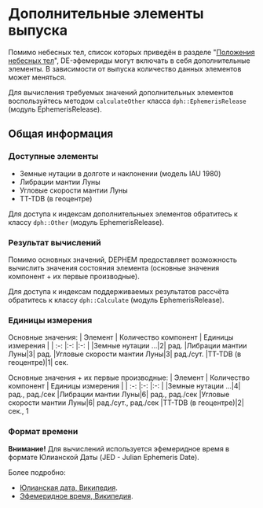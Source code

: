 # Дополнительные элементы выпуска
Помимо небесных тел, список которых приведён в разделе "[Положения небесных тел](celestial-bodies-calculations.md)", DE-эфемериды могут включать в себя дополнительные элементы. В зависимости от выпуска количество данных элементов может меняться.

Для вычисления требуемых значений дополнительных элементов воспользуйтесь методом `calculateOther` класса `dph::EphemerisRelease` (модуль EphemerisRelease).

## Общая информация

### Доступные элементы
* Земные нутации в долготе и наклонении (модель IAU 1980)
* Либрации мантии Луны
* Угловые скорости мантии Луны
* TT-TDB (в геоцентре)

Для доступа к индексам дополнительныех элементов обратитесь к классу `dph::Other` (модуль EphemerisRelease).

### Результат вычислений
Помимо основных значений, DEPHEM предоставляет возможность вычислить значения состояния элемента (основные значения компонент + их первые производные).

Для доступа к индексам поддерживаемых результатов рассчёта обратитесь к классу `dph::Calculate` (модуль EphemerisRelease).

### Единицы измерения
Основные значения:
| Элемент | Количество компонент | Единицы измерения |
| :-: |:-: |:-: | 
|Земные нутации ...|2| рад.
|Либрации мантии Луны|3| рад.
|Угловые скорости мантии Луны|3| рад./сут.
|TT-TDB (в геоцентре)|1| сек.

Основные значения + их первые производные:
| Элемент | Количество компонент | Единицы измерения |
| :-: |:-: |:-: | 
|Земные нутации ...|4| рад., рад./сек
|Либрации мантии Луны|6| рад., рад./сек
|Угловые скорости мантии Луны|6| рад./сут., рад./сек
|TT-TDB (в геоцентре)|2| сек., 1

### Формат времени
**Внимание!** Для вычислений используется эфемеридное время в формате Юлианской Даты (JED - Julian Ephemeris Date).

Более подробно:
* [Юлианская дата, Википедия](https://ru.wikipedia.org/wiki/Юлианская_дата).
* [Эфемеридное время, Википедия](https://ru.wikipedia.org/wiki/Эфемеридное_время).